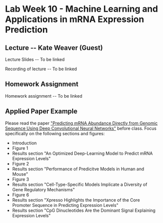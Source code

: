 # Lab Week 10 - Machine Learning and Applications in mRNA Expression Prediction

## Lecture -- Kate Weaver (Guest)

Lecture Slides -- To be linked

Recording of lecture -- To be linked

## Homework Assignment

Homework assignment -- To be linked

## Applied Paper Example

Please read the paper ["Predicting mRNA Abundance Directly from Genomic Sequence Using Deep Convolutional Neural Networks"](https://pubmed.ncbi.nlm.nih.gov/32433972/) before class. Focus specifically on the following sections and figures:

  * Introduction
  * Figure 1
  * Results section "An Optimized Deep-Learning Model to Predict mRNA Expression Levels"
  * Figure 2
  * Results section "Performance of Predicitve Models in Human and Mouse"
  * Figure 3
  * Results section "Cell-Type-Specific Models Implicate a Diversity of Gene Regulatory Mechanisms"
  * Figure 6
  * Results section "Xpresso Highlights the Importance of the Core Promoter Sequence in Predicting Expression Levels"
  * Results section "CpG Dinucleotides Are the Dominant Signal Explaining Expression Levels"
